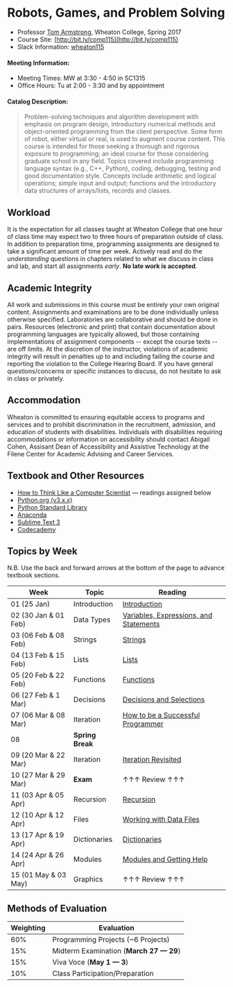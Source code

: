 # Robots, Games, and Problem Solving

* Professor [Tom Armstrong](http://tarmstro.github.io/), Wheaton College, Spring 2017
* Course Site: [http://bit.ly/comp115](http://bit.ly/comp115)
* Slack Information: [wheaton115](https://wheaton115.slack.com/signup)

#### Meeting Information:

* Meeting Times: MW at 3:30 - 4:50 in SC1315
* Office Hours: Tu at 2:00 - 3:30 and by appointment

#### Catalog Description:

> Problem-solving techniques and algorithm development with emphasis on program design, introductory numerical methods and object-oriented programming from the client perspective. Some form of robot, either virtual or real, is used to augment course content. This course is intended for those seeking a thorough and rigorous exposure to programming; an ideal course for those considering graduate school in any field. Topics covered include programming language syntax (e.g., C++, Python), coding, debugging, testing and good documentation style. Concepts include arithmetic and logical operations; simple input and output; functions and the introductory data structures of arrays/lists, records and classes.

## Workload

It is the expectation for all classes taught at Wheaton College that one hour of class time may expect two to three hours of preparation outside of class.  In addition to preparation time, programming assignments are designed to take a significant amount of time per week.  Actively read and do the _understanding_ questions in chapters related to what we discuss in class and lab, and start all assignments _early_. **No late work is accepted**.

## Academic Integrity

All work and submissions in this course must be entirely your own original content.  Assignments and examinations are to be done individually unless otherwise specified.  Laboratories are collaborative and should be done in pairs.  Resources (electronic and print) that contain documentation about programming languages are typically allowed, but those containing implementations of assignment components -- except the course texts -- are off limits.  At the discretion of the instructor, violations of academic integrity will result in penalties up to and including failing the course and reporting the violation to the College Hearing Board. If you have general questions/concerns or specific instances to discuss, do not hesitate to ask in class or privately.

## Accommodation

Wheaton is committed to ensuring equitable access to programs and services and to prohibit discrimination in the recruitment, admission, and education of students with disabilities. Individuals with disabilities requiring accommodations or information on accessibility should contact Abigail Cohen, Assisant Dean of Accessibility and Assistive Technology at the Filene Center for Academic Advising and Career Services.

## Textbook and Other Resources

* [How to Think Like a Computer Scientist](http://interactivepython.org/runestone/static/thinkcspy/index.html) &mdash; readings assigned below
* [Python.org (v3.x.x)](https://docs.python.org/3/)
* [Python Standard Library](https://docs.python.org/3/library/index.html)
* [Anaconda](http://continuum.io/downloads)
* [Sublime Text 3](http://www.sublimetext.com/3)
* [Codecademy](http://www.codecademy.com/)

## Topics by Week

N.B. Use the back and forward arrows at the bottom of the page to advance textbook sections.

Week  | Topic | Reading
------------- | ------------- | -------------
01 (25 Jan) | Introduction | [Introduction](http://interactivepython.org/runestone/static/thinkcspy/GeneralIntro/intro-TheWayoftheProgram.html)
02 (30 Jan & 01 Feb) | Data Types | [Variables, Expressions, and Statements](http://interactivepython.org/runestone/static/thinkcspy/SimplePythonData/intro-VariablesExpressionsandStatements.html)
03 (06 Feb & 08 Feb) | Strings | [Strings](http://interactivepython.org/runestone/static/thinkcspy/Strings/StringsRevisited.html)
04 (13 Feb & 15 Feb) | Lists | [Lists](http://interactivepython.org/runestone/static/thinkcspy/Lists/intro-Lists.html)
05 (20 Feb & 22 Feb)| Functions | [Functions](http://interactivepython.org/runestone/static/thinkcspy/Functions/functions.html)
06 (27 Feb & 1 Mar) | Decisions | [Decisions and Selections](http://interactivepython.org/runestone/static/thinkcspy/Selection/BooleanValuesandBooleanExpressions.html)
07 (06 Mar & 08 Mar) | Iteration | [How to be a Successful Programmer](http://interactivepython.org/runestone/static/thinkcspy/Debugging/intro-HowtobeaSuccessfulProgrammer.html)
08 | **Spring Break** |
09 (20 Mar & 22 Mar) | Iteration | [Iteration Revisited](http://interactivepython.org/runestone/static/thinkcspy/MoreAboutIteration/intro-IterationRevisited.html)
10 (27 Mar & 29 Mar) | **Exam** | &#8593;&#8593;&#8593; Review &#8593;&#8593;&#8593;
11 (03 Apr & 05 Apr) | Recursion | [Recursion](http://interactivepython.org/runestone/static/thinkcspy/Recursion/WhatIsRecursion.html)
12 (10 Apr & 12 Apr) | Files | [Working with Data Files](http://interactivepython.org/runestone/static/thinkcspy/Files/intro-WorkingwithDataFiles.html)
13 (17 Apr & 19 Apr) | Dictionaries | [Dictionaries](http://interactivepython.org/runestone/static/thinkcspy/Dictionaries/intro-Dictionaries.html)
14 (24 Apr & 26 Apr) | Modules | [Modules and Getting Help](http://interactivepython.org/runestone/static/thinkcspy/PythonModules/modules.html)
15 (01 May & 03 May) | Graphics | &#8593;&#8593;&#8593; Review &#8593;&#8593;&#8593;

## Methods of Evaluation

Weighting  | Evaluation
------------- | ------------- 
60% | Programming Projects (~6 Projects)
15% | Midterm Examination (**March 27 &#8212; 29**)
15% | Viva Voce (**May 1 &#8212; 3**)
10% | Class Participation/Preparation
